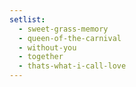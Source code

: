```yaml
---
setlist:
  - sweet-grass-memory
  - queen-of-the-carnival
  - without-you
  - together
  - thats-what-i-call-love
---
```

